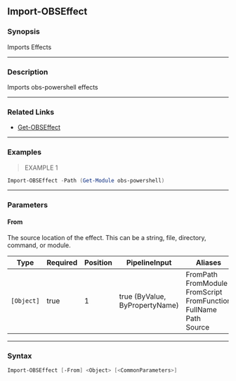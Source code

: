 Import-OBSEffect
----------------




### Synopsis
Imports Effects



---


### Description

Imports obs-powershell effects



---


### Related Links
* [Get-OBSEffect](Get-OBSEffect.md)





---


### Examples
> EXAMPLE 1

```PowerShell
Import-OBSEffect -Path (Get-Module obs-powershell)
```


---


### Parameters
#### **From**

The source location of the effect.
This can be a string, file, directory, command, or module.






|Type      |Required|Position|PipelineInput                 |Aliases                                                                                 |
|----------|--------|--------|------------------------------|----------------------------------------------------------------------------------------|
|`[Object]`|true    |1       |true (ByValue, ByPropertyName)|FromPath<br/>FromModule<br/>FromScript<br/>FromFunction<br/>FullName<br/>Path<br/>Source|





---


### Syntax
```PowerShell
Import-OBSEffect [-From] <Object> [<CommonParameters>]
```
